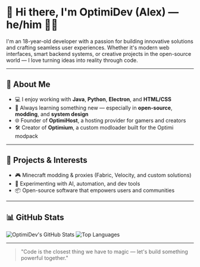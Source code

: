 # 👋 Hi there, I'm OptimiDev (Alex) — he/him 🏳️‍⚧️

I'm an 18-year-old developer with a passion for building innovative solutions and crafting seamless user experiences. Whether it's modern web interfaces, smart backend systems, or creative projects in the open-source world — I love turning ideas into reality through code.

---

## 🚀 About Me
- 💻 I enjoy working with **Java**, **Python**, **Electron**, and **HTML/CSS**
- 🧠 Always learning something new — especially in **open-source**, **modding**, and **system design**
- 🌐 Founder of **OptimiHost**, a hosting provider for gamers and creators
- 🛠 Creator of **Optimium**, a custom modloader built for the Optimi modpack

---

## 🌟 Projects & Interests
- 🎮 Minecraft modding & proxies (Fabric, Velocity, and custom solutions)
- 🧪 Experimenting with AI, automation, and dev tools
- 📦 Open-source software that empowers users and communities

---

## 📊 GitHub Stats

![OptimiDev's GitHub Stats](https://github-readme-stats.vercel.app/api?username=OptimiDev&show_icons=true&theme=radical&border_radius=12)
![Top Languages](https://github-readme-stats.vercel.app/api/top-langs/?username=OptimiDev&layout=compact&theme=radical&border_radius=12)

---

> "Code is the closest thing we have to magic — let's build something powerful together."
